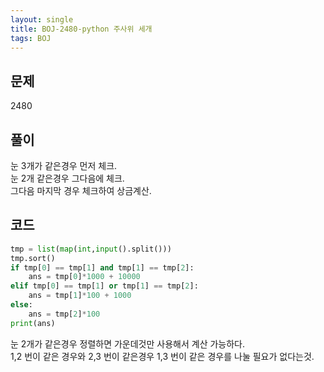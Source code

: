 ```yaml
---
layout: single
title: BOJ-2480-python 주사위 세개
tags: BOJ
---
```


## 문제  
2480
  
## 풀이  
눈 3개가 같은경우 먼저 체크.  
눈 2개 같은경우 그다음에 체크.  
그다음 마지막 경우 체크하여 상금계산.  

## 코드  
```python
tmp = list(map(int,input().split()))
tmp.sort()
if tmp[0] == tmp[1] and tmp[1] == tmp[2]:
    ans = tmp[0]*1000 + 10000
elif tmp[0] == tmp[1] or tmp[1] == tmp[2]:
    ans = tmp[1]*100 + 1000
else:
    ans = tmp[2]*100
print(ans)
```
눈 2개가 같은경우 정렬하면 가운데것만 사용해서 계산 가능하다.  
1,2 번이 같은 경우와 2,3 번이 같은경우 1,3 번이 같은 경우를 나눌 필요가 없다는것.